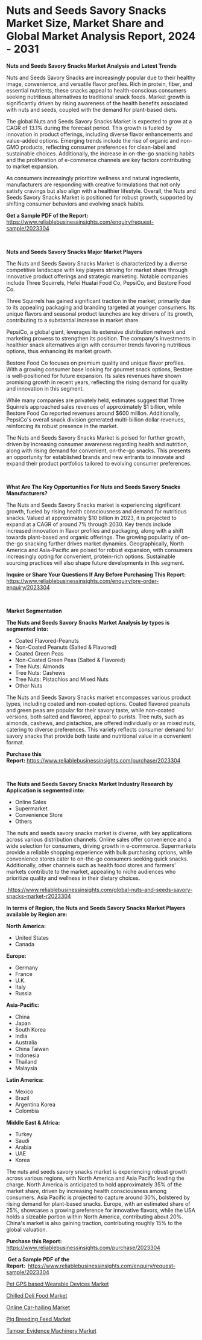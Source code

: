 <p><h1>Nuts and Seeds Savory Snacks Market Size, Market Share and Global Market Analysis Report, 2024 - 2031</h1></p><p><strong>Nuts and Seeds Savory Snacks Market Analysis and Latest Trends</strong></p>
<p><p>Nuts and Seeds Savory Snacks are increasingly popular due to their healthy image, convenience, and versatile flavor profiles. Rich in protein, fiber, and essential nutrients, these snacks appeal to health-conscious consumers seeking nutritious alternatives to traditional snack foods. Market growth is significantly driven by rising awareness of the health benefits associated with nuts and seeds, coupled with the demand for plant-based diets. </p><p>The global Nuts and Seeds Savory Snacks Market is expected to grow at a CAGR of 13.1% during the forecast period. This growth is fueled by innovation in product offerings, including diverse flavor enhancements and value-added options. Emerging trends include the rise of organic and non-GMO products, reflecting consumer preferences for clean-label and sustainable choices. Additionally, the increase in on-the-go snacking habits and the proliferation of e-commerce channels are key factors contributing to market expansion. </p><p>As consumers increasingly prioritize wellness and natural ingredients, manufacturers are responding with creative formulations that not only satisfy cravings but also align with a healthier lifestyle. Overall, the Nuts and Seeds Savory Snacks Market is positioned for robust growth, supported by shifting consumer behaviors and evolving snack habits.</p></p>
<p><strong>Get a Sample PDF of the Report:&nbsp;</strong> <a href="https://www.reliablebusinessinsights.com/enquiry/request-sample/2023304?utm_campaign=1109&utm_medium=2&utm_source=Github&utm_content=ia&utm_term=28102024&utm_id=nuts-and-seeds-savory-snacks">https://www.reliablebusinessinsights.com/enquiry/request-sample/2023304</a></p>
<p>&nbsp;</p>
<p><strong>Nuts and Seeds Savory Snacks Major Market Players</strong></p>
<p><p>The Nuts and Seeds Savory Snacks Market is characterized by a diverse competitive landscape with key players striving for market share through innovative product offerings and strategic marketing. Notable companies include Three Squirrels, Hefei Huatai Food Co, PepsiCo, and Bestore Food Co.</p><p>Three Squirrels has gained significant traction in the market, primarily due to its appealing packaging and branding targeted at younger consumers. Its unique flavors and seasonal product launches are key drivers of its growth, contributing to a substantial increase in market share.</p><p>PepsiCo, a global giant, leverages its extensive distribution network and marketing prowess to strengthen its position. The company's investments in healthier snack alternatives align with consumer trends favoring nutritious options, thus enhancing its market growth.</p><p>Bestore Food Co focuses on premium quality and unique flavor profiles. With a growing consumer base looking for gourmet snack options, Bestore is well-positioned for future expansion. Its sales revenues have shown promising growth in recent years, reflecting the rising demand for quality and innovation in this segment.</p><p>While many companies are privately held, estimates suggest that Three Squirrels approached sales revenues of approximately $1 billion, while Bestore Food Co reported revenues around $600 million. Additionally, PepsiCo's overall snack division generated multi-billion dollar revenues, reinforcing its robust presence in the market.</p><p>The Nuts and Seeds Savory Snacks Market is poised for further growth, driven by increasing consumer awareness regarding health and nutrition, along with rising demand for convenient, on-the-go snacks. This presents an opportunity for established brands and new entrants to innovate and expand their product portfolios tailored to evolving consumer preferences.</p></p>
<p>&nbsp;</p>
<p><strong>What Are The Key Opportunities For Nuts and Seeds Savory Snacks Manufacturers?</strong></p>
<p><p>The Nuts and Seeds Savory Snacks market is experiencing significant growth, fueled by rising health consciousness and demand for nutritious snacks. Valued at approximately $10 billion in 2023, it is projected to expand at a CAGR of around 7% through 2030. Key trends include increased innovation in flavor profiles and packaging, along with a shift towards plant-based and organic offerings. The growing popularity of on-the-go snacking further drives market dynamics. Geographically, North America and Asia-Pacific are poised for robust expansion, with consumers increasingly opting for convenient, protein-rich options. Sustainable sourcing practices will also shape future developments in this segment.</p></p>
<p><strong>Inquire or Share Your Questions If Any Before Purchasing This Report:</strong> <a href="https://www.reliablebusinessinsights.com/enquiry/pre-order-enquiry/2023304?utm_campaign=1109&utm_medium=2&utm_source=Github&utm_content=ia&utm_term=28102024&utm_id=nuts-and-seeds-savory-snacks">https://www.reliablebusinessinsights.com/enquiry/pre-order-enquiry/2023304</a></p>
<p>&nbsp;</p>
<p><strong>Market Segmentation</strong></p>
<p><strong>The Nuts and Seeds Savory Snacks Market Analysis by types is segmented into:</strong></p>
<p><ul><li>Coated Flavored-Peanuts</li><li>Non-Coated Peanuts (Salted & Flavored)</li><li>Coated Green Peas</li><li>Non-Coated Green Peas (Salted & Flavored)</li><li>Tree Nuts: Almonds</li><li>Tree Nuts: Cashews</li><li>Tree Nuts: Pistachios and Mixed Nuts</li><li>Other Nuts</li></ul></p>
<p><p>The Nuts and Seeds Savory Snacks market encompasses various product types, including coated and non-coated options. Coated flavored peanuts and green peas are popular for their savory taste, while non-coated versions, both salted and flavored, appeal to purists. Tree nuts, such as almonds, cashews, and pistachios, are offered individually or as mixed nuts, catering to diverse preferences. This variety reflects consumer demand for savory snacks that provide both taste and nutritional value in a convenient format.</p></p>
<p><strong>Purchase this Report:&nbsp;</strong><a href="https://www.reliablebusinessinsights.com/purchase/2023304?utm_campaign=1109&utm_medium=2&utm_source=Github&utm_content=ia&utm_term=28102024&utm_id=nuts-and-seeds-savory-snacks">https://www.reliablebusinessinsights.com/purchase/2023304</a></p>
<p>&nbsp;</p>
<p><strong>The Nuts and Seeds Savory Snacks Market Industry Research by Application is segmented into:</strong></p>
<p><ul><li>Online Sales</li><li>Supermarket</li><li>Convenience Store</li><li>Others</li></ul></p>
<p><p>The nuts and seeds savory snacks market is diverse, with key applications across various distribution channels. Online sales offer convenience and a wide selection for consumers, driving growth in e-commerce. Supermarkets provide a reliable shopping experience with bulk purchasing options, while convenience stores cater to on-the-go consumers seeking quick snacks. Additionally, other channels such as health food stores and farmers' markets contribute to the market, appealing to niche audiences who prioritize quality and wellness in their dietary choices.</p></p>
<p><a href="https://www.reliablebusinessinsights.com/global-nuts-and-seeds-savory-snacks-market-r2023304?utm_campaign=1109&utm_medium=2&utm_source=Github&utm_content=ia&utm_term=28102024&utm_id=nuts-and-seeds-savory-snacks">&nbsp;https://www.reliablebusinessinsights.com/global-nuts-and-seeds-savory-snacks-market-r2023304</a></p>
<p><strong>In terms of Region, the Nuts and Seeds Savory Snacks Market Players available by Region are:</strong></p>
<p>
    <p> <strong> North America: </strong>
        <ul>
            <li>United States</li>
            <li>Canada</li>
        </ul>
        </p> 
    <p> <strong> Europe: </strong>
        <ul>
            <li>Germany</li>
            <li>France</li>
            <li>U.K.</li>
            <li>Italy</li>
            <li>Russia</li>
        </ul>
        </p> 
    <p> <strong> Asia-Pacific: </strong>
        <ul>
            <li>China</li>
            <li>Japan</li>
            <li>South Korea</li>
            <li>India</li>
            <li>Australia</li>
            <li>China Taiwan</li>
            <li>Indonesia</li>
            <li>Thailand</li>
            <li>Malaysia</li>
        </ul>
        </p> 
    <p> <strong> Latin America: </strong>
        <ul>
            <li>Mexico</li>
            <li>Brazil</li>
            <li>Argentina Korea</li>
            <li>Colombia</li>
        </ul>
        </p> 
    <p> <strong> Middle East & Africa: </strong>
        <ul>
            <li>Turkey</li>
            <li>Saudi</li>
            <li>Arabia</li>
            <li>UAE</li>
            <li>Korea</li>
        </ul>
    </p>
    </p>
<p><p>The nuts and seeds savory snacks market is experiencing robust growth across various regions, with North America and Asia Pacific leading the charge. North America is anticipated to hold approximately 35% of the market share, driven by increasing health consciousness among consumers. Asia Pacific is projected to capture around 30%, bolstered by rising demand for plant-based snacks. Europe, with an estimated share of 25%, showcases a growing preference for innovative flavors, while the USA holds a sizeable portion within North America, contributing about 20%. China's market is also gaining traction, contributing roughly 15% to the global valuation.</p></p>
<p><strong>Purchase this Report: </strong><a href="https://www.reliablebusinessinsights.com/purchase/2023304?utm_campaign=1109&utm_medium=2&utm_source=Github&utm_content=ia&utm_term=28102024&utm_id=nuts-and-seeds-savory-snacks">https://www.reliablebusinessinsights.com/purchase/2023304</a></p>
<p>&nbsp;<strong>Get a Sample PDF of the Report:&nbsp;&nbsp;</strong><a href="https://www.reliablebusinessinsights.com/enquiry/request-sample/2023304?utm_campaign=1109&utm_medium=2&utm_source=Github&utm_content=ia&utm_term=28102024&utm_id=nuts-and-seeds-savory-snacks">https://www.reliablebusinessinsights.com/enquiry/request-sample/2023304</a></p>
<p><strong></strong></p>
<p><p><a href="https://github.com/stumpefzclearez/Market-Research-Report-List-1/blob/main/pet-gps-based-wearable-devices-market.md?utm_campaign=1109&utm_medium=2&utm_source=Github&utm_content=ia&utm_term=28102024&utm_id=nuts-and-seeds-savory-snacks">Pet GPS based Wearable Devices Market</a></p><p><a href="https://github.com/loftinirkaakcsu/Market-Research-Report-List-1/blob/main/chilled-deli-food-market.md?utm_campaign=1109&utm_medium=2&utm_source=Github&utm_content=ia&utm_term=28102024&utm_id=nuts-and-seeds-savory-snacks">Chilled Deli Food Market</a></p><p><a href="https://www.linkedin.com/pulse/online-car-hailing-market-outlook-forecast-from-2024-rfjoe?utm_campaign=1109&utm_medium=2&utm_source=Github&utm_content=ia&utm_term=28102024&utm_id=nuts-and-seeds-savory-snacks">Online Car-hailing Market</a></p><p><a href="https://www.linkedin.com/pulse/pig-breeding-feed-market-analysis-report-global-insights-region-zuygc?utm_campaign=1109&utm_medium=2&utm_source=Github&utm_content=ia&utm_term=28102024&utm_id=nuts-and-seeds-savory-snacks">Pig Breeding Feed Market</a></p><p><a href="https://issuu.com/reportprime-2/docs/tamper-evidence-machinery-market-si_93ab5edbe7e91f?utm_campaign=1109&utm_medium=2&utm_source=Github&utm_content=ia&utm_term=28102024&utm_id=nuts-and-seeds-savory-snacks">Tamper Evidence Machinery Market</a></p></p>